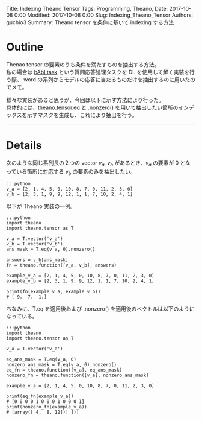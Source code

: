 Title: Indexing Theano Tensor
Tags: Programming, Theano,
Date: 2017-10-08 0:00
Modified: 2017-10-08 0:00
Slug: Indexing_Theano_Tensor
Authors: guchio3
Summary: Theano tensor を条件に基いて indexing する方法

# Outline
Thenao tensor の要素のうち条件を満たすものを抽出する方法。  
私の場合は [bAbI task](https://research.fb.com/downloads/babi/) という質問応答処理タスクを DL を使用して解く実装を行う際、 word の系列からモデルの応答に当たるものだけを抽出するのに用いたのでメモ。

様々な実装があると思うが、今回は以下に示す方法により行った。  
具体的には、theano.tensor.eq と .nonzero() を用いて抽出したい箇所のインデックスを示すマスクを生成し、これにより抽出を行う。

---
# Details
次のような同じ系列長の２つの vector $v_a$, $v_b$ があるとき、$v_a$ の要素が 0 となっている箇所に対応する $v_b$ の要素のみを抽出したい。

    :::python
    v_a = [2, 1, 4, 5, 0, 10, 8, 7, 0, 11, 2, 3, 0]
    v_b = [2, 3, 1, 9, 9, 12, 1, 1, 7, 10, 2, 4, 1]

以下が Theano 実装の一例。

    :::python
    import theano
    import theano.tensor as T
    
    v_a = T.vector('v_a')
    v_b = T.vector('v_b')
    ans_mask = T.eq(v_a, 0).nonzero()
    
    answers = v_b[ans_mask]
    fn = theano.function([v_a, v_b], answers)
    
    example_v_a = [2, 1, 4, 5, 0, 10, 8, 7, 0, 11, 2, 3, 0]
    example_v_b = [2, 3, 1, 9, 9, 12, 1, 1, 7, 10, 2, 4, 1]
    
    print(fn(example_v_a, example_v_b))
    # [ 9.  7.  1.]

ちなみに、T.eq を適用後および .nonzero() を適用後のベクトルは以下のようになっている。

    :::python
    import theano
    import theano.tensor as T

    v_a = T.vector('v_a')

    eq_ans_mask = T.eq(v_a, 0)
    nonzero_ans_mask = T.eq(v_a, 0).nonzero()
    eq_fn = theano.function([v_a], eq_ans_mask)
    nonzero_fn = theano.function([v_a], nonzero_ans_mask)

    example_v_a = [2, 1, 4, 5, 0, 10, 8, 7, 0, 11, 2, 3, 0]

    print(eq_fn(example_v_a))
    # [0 0 0 0 1 0 0 0 1 0 0 0 1]
    print(nonzero_fn(example_v_a))
    # [array([ 4,  8, 12])] ])]
